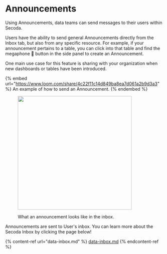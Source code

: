 # Announcements

Using Announcements, data teams can send messages to their users within Secoda.

Users have the ability to send general Announcements directly from the Inbox tab, but also from any specific resource. For example, if your announcement pertains to a table, you can click into that table and find the megaphone :mega: button in the side panel to create an Announcement.

One main use case for this feature is sharing with your organization when new dashboards or tables have been introduced.&#x20;

{% embed url="https://www.loom.com/share/4c22f11c14d849ba8ea7d061a2b9d3a3" %}
An example of how to send an Announcement.
{% endembed %}

<figure><img src="../.gitbook/assets/Screenshot 2023-06-09 at 11.18.55 AM.png" alt="" width="363"><figcaption><p>What an announcement looks like in the inbox.</p></figcaption></figure>

Announcements are sent to User's inbox. You can learn more about the Secoda Inbox by clicking the page below!

{% content-ref url="data-inbox.md" %}
[data-inbox.md](data-inbox.md)
{% endcontent-ref %}

